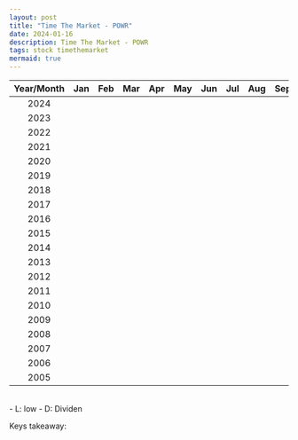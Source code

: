 ```yaml
---
layout: post
title: "Time The Market - POWR"
date: 2024-01-16
description: Time The Market - POWR
tags: stock timethemarket
mermaid: true
---
```


| Year/Month  | Jan  | Feb  | Mar  | Apr  | May  | Jun  | Jul  | Aug  | Sep  | Oct  | Nov  | Dec  | Remark |
|:-:|:-:|:-:|:-:|:-:|:-:|:-:|:-:|:-:|:-:|:-:|:-:|:-:|:-:|
| 2024  |   |   |   |   |   |   |   |   |   |   |   |   |   |
| 2023  |   |   |   |   |   |   |   |   |   |   |   |   |   |
| 2022  |   |   |   |   |   |   |   |   |   |   |   |   |   |
| 2021  |   |   |   |   |   |   |   |   |   |   |   |   |   |
| 2020  |   |   |   |   |   |   |   |   |   |   |   |   |   |
| 2019  |   |   |   |   |   |   |   |   |   |   |   |   |   |
| 2018  |   |   |   |   |   |   |   |   |   |   |   |   |   |
| 2017  |   |   |   |   |   |   |   |   |   |   |   |   |   |
| 2016  |   |   |   |   |   |   |   |   |   |   |   |   |   |
| 2015  |   |   |   |   |   |   |   |   |   |   |   |   |   |
| 2014  |   |   |   |   |   |   |   |   |   |   |   |   |   |
| 2013  |   |   |   |   |   |   |   |   |   |   |   |   |   |
| 2012  |   |   |   |   |   |   |   |   |   |   |   |   |   |
| 2011  |   |   |   |   |   |   |   |   |   |   |   |   |   |
| 2010  |   |   |   |   |   |   |   |   |   |   |   |   |   |
| 2009  |   |   |   |   |   |   |   |   |   |   |   |   |   |
| 2008  |   |   |   |   |   |   |   |   |   |   |   |   |   |
| 2007  |   |   |   |   |   |   |   |   |   |   |   |   |   |
| 2006  |   |   |   |   |   |   |   |   |   |   |   |   |   |
| 2005  |   |   |   |   |   |   |   |   |   |   |   |   |   |


<br />
- L: low
- D: Dividen

Keys takeaway: